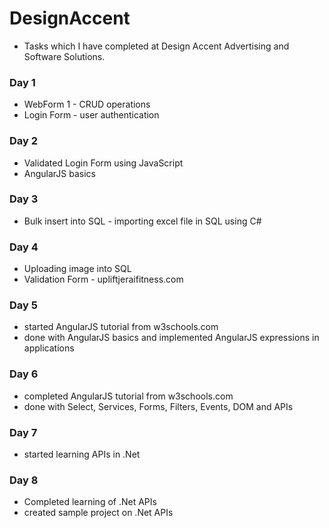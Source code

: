 # DesignAccent

- Tasks which I have completed at Design Accent Advertising and Software Solutions.

### Day 1
- WebForm 1 - CRUD operations
- Login Form - user authentication

### Day 2
- Validated Login Form using JavaScript
- AngularJS basics

### Day 3
- Bulk insert into SQL - importing excel file in SQL using C#

### Day 4
- Uploading image into SQL
- Validation Form - upliftjeraifitness.com

### Day 5
- started AngularJS tutorial from w3schools.com
- done with AngularJS basics and implemented AngularJS expressions in applications

### Day 6
- completed AngularJS tutorial from w3schools.com
- done with Select, Services, Forms, Filters, Events, DOM and APIs

### Day 7
- started learning APIs in .Net

### Day 8
- Completed learning of .Net APIs
- created sample project on .Net APIs
